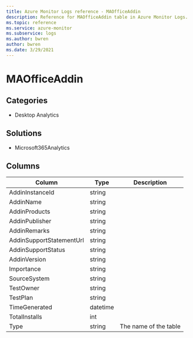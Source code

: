 ```yaml
---
title: Azure Monitor Logs reference - MAOfficeAddin
description: Reference for MAOfficeAddin table in Azure Monitor Logs.
ms.topic: reference
ms.service: azure-monitor
ms.subservice: logs
ms.author: bwren
author: bwren
ms.date: 3/29/2021
---
```


# MAOfficeAddin

 

## Categories

- Desktop Analytics
## Solutions

- Microsoft365Analytics




## Columns

|Column|Type|Description|
|---|---|---|
|AddinInstanceId|string||
|AddinName|string||
|AddinProducts|string||
|AddinPublisher|string||
|AddinRemarks|string||
|AddinSupportStatementUrl|string||
|AddinSupportStatus|string||
|AddinVersion|string||
|Importance|string||
|SourceSystem|string||
|TestOwner|string||
|TestPlan|string||
|TimeGenerated|datetime||
|TotalInstalls|int||
|Type|string|The name of the table|
